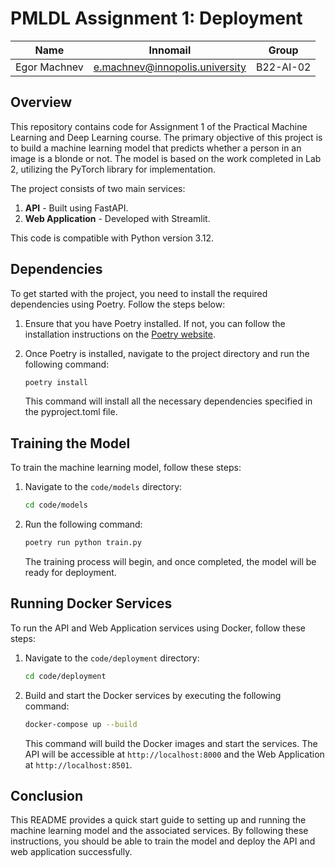 # PMLDL Assignment 1: Deployment

| Name         | Innomail                       | Group     |
| ------------ | ------------------------------ | --------- |
| Egor Machnev | e.machnev@innopolis.university | B22-AI-02 |

## Overview

This repository contains code for Assignment 1 of the Practical Machine Learning
and Deep Learning course. The primary objective of this project is to build a
machine learning model that predicts whether a person in an image is a blonde or
not. The model is based on the work completed in Lab 2, utilizing the PyTorch
library for implementation.

The project consists of two main services:

1. **API** - Built using FastAPI.
2. **Web Application** - Developed with Streamlit.

This code is compatible with Python version 3.12.

## Dependencies

To get started with the project, you need to install the required dependencies
using Poetry. Follow the steps below:

1. Ensure that you have Poetry installed. If not, you can follow the
   installation instructions on the
   [Poetry website](https://python-poetry.org/docs/#installation).
2. Once Poetry is installed, navigate to the project directory and run the
   following command:

   ```bash
   poetry install
   ```

   This command will install all the necessary dependencies specified in the
   pyproject.toml file.

## Training the Model

To train the machine learning model, follow these steps:

1. Navigate to the `code/models` directory:

   ```bash
   cd code/models
   ```

2. Run the following command:

   ```bash
   poetry run python train.py
   ```

   The training process will begin, and once completed, the model will be ready
   for deployment.

## Running Docker Services

To run the API and Web Application services using Docker, follow these steps:

1. Navigate to the `code/deployment` directory:

   ```bash
   cd code/deployment
   ```

2. Build and start the Docker services by executing the following command:

   ```bash
   docker-compose up --build
   ```

   This command will build the Docker images and start the services. The API
   will be accessible at `http://localhost:8000` and the Web Application at
   `http://localhost:8501`.

## Conclusion

This README provides a quick start guide to setting up and running the machine
learning model and the associated services. By following these instructions, you
should be able to train the model and deploy the API and web application
successfully.

